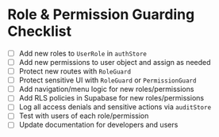 # Role & Permission Guarding Checklist

- [ ] Add new roles to `UserRole` in `authStore`
- [ ] Add new permissions to user object and assign as needed
- [ ] Protect new routes with `RoleGuard`
- [ ] Protect sensitive UI with `RoleGuard` or `PermissionGuard`
- [ ] Add navigation/menu logic for new roles/permissions
- [ ] Add RLS policies in Supabase for new roles/permissions
- [ ] Log all access denials and sensitive actions via `auditStore`
- [ ] Test with users of each role/permission
- [ ] Update documentation for developers and users 